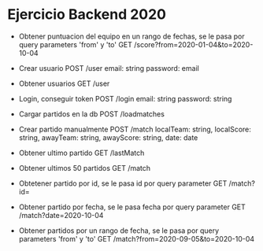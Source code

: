 # Ejercicio Backend 2020

* Obtener puntuacion del equipo en un rango de fechas, se le pasa por query parameters 'from' y 'to'
GET /score?from=2020-01-04&to=2020-10-04

* Crear usuario
POST /user
email: string
password: email

* Obtener usuarios
GET /user

* Login, conseguir token
POST /login
email: string
password: string

* Cargar partidos en la db
POST /loadmatches

* Crear partido manualmente
POST /match
localTeam: string,
localScore: string,
awayTeam: string,
awayScore: string,
date: date

* Obtener ultimo partido
GET /lastMatch

* Obtener ultimos 50 partidos
GET /match

* Obtetener partido por id, se le pasa id por query parameter
GET /match?id=

* Obtener partido por fecha, se le pasa fecha por query parameter
GET /match?date=2020-10-04

* Obtener partidos por un rango de fecha, se le pasa por query parameters 'from' y 'to'
GET /match?from=2020-09-05&to=2020-10-04
